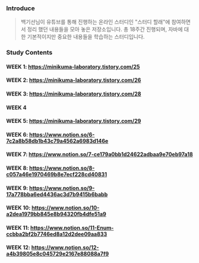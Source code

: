 ### Introduce   
> 백기선님이 유튜브를 통해 진행하는 온라인 스터디인 "스터디 할래"에 참여하면서 정리 했던 내용들을 모아 놓은 저장소입니다. 총 18주간 진행되며, 자바에 대한 기본적이지만 중요한 내용들을 학습하는 스터디입니다.

### Study Contents
#### WEEK 1: https://minikuma-laboratory.tistory.com/25     
#### WEEK 2: https://minikuma-laboratory.tistory.com/26     
#### WEEK 3: https://minikuma-laboratory.tistory.com/28
#### WEEK 4
#### WEEK 5: https://minikuma-laboratory.tistory.com/29        
#### WEEK 6: https://www.notion.so/6-7c2a8b58db1b43c79a4562a6983d146e       
#### WEEK 7: https://www.notion.so/7-ce179a0bb1d24622adbaa9e70eb97a18       
#### WEEK 8: https://www.notion.so/8-c057a46e1970469b8e7ecf228cd40831    
#### WEEK 9: https://www.notion.so/9-17a778bba6ed4436ac3d7b9415b6babb    
#### WEEK 10: https://www.notion.so/10-a2dea1979bb845e8b94320fb4dfe51a9     
#### WEEK 11: https://www.notion.so/11-Enum-ccbba2bf2b7746ed8a12d2dee09aa833    
#### WEEK 12: https://www.notion.so/12-a4b39805e8c045729e2167e88088a7f9    







